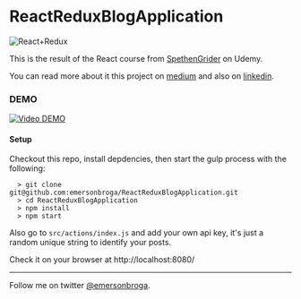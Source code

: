 # ReactReduxBlogApplication

![React+Redux](http://s3.emerson.link/prints/react_redux_linked_in.png)

This is the result of the React course from [SpethenGrider](https://github.com/StephenGrider) on Udemy. 

You can read more about it this project on [medium](https://medium.com/@emersonbroga/javascript-react-redux-c6278ff0d41e#.inxwfjih4) and also on [linkedin](https://www.linkedin.com/pulse/javascript-react-redux-emerson-carvalho).

### DEMO ###

[![Video DEMO](http://s3.emerson.link/prints/2016-04-03-024701.jpg)](http://s3.emerson.link/prints/2016-04-03-023943.mp4)

#### Setup #####
Checkout this repo, install depdencies, then start the gulp process with the following:

```
  > git clone git@github.com:emersonbroga/ReactReduxBlogApplication.git
  > cd ReactReduxBlogApplication
  > npm install
  > npm start
```

Also go to ```src/actions/index.js``` and add your own api key, it's just a random unique string to identify your posts.

Check it on your browser at http://localhost:8080/

------
Follow me on twitter [@emersonbroga](https://twitter.com/emersonbroga).
